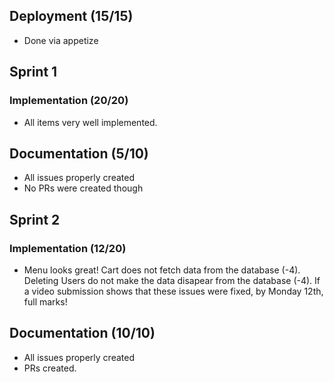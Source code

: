 ## Deployment (15/15)
- Done via appetize

## Sprint 1
### Implementation (20/20)
- All items very well implemented.

## Documentation (5/10)
- All issues properly created
- No PRs were created though


## Sprint 2
### Implementation (12/20)
- Menu looks great! Cart does not fetch data from the database (-4). Deleting Users do not make the data disapear from the database (-4). If a video submission shows that these issues were fixed, by Monday 12th, full marks!

## Documentation (10/10)
- All issues properly created
- PRs created.

